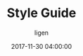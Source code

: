 ---
layout: post
cover: 'assets/images/shiva.jpg'
title: Style Guide
permalink: /开发文档
date: 2017-11-30 04:00:00
tags: guide
author: ligen
---